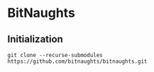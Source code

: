 # BitNaughts

## Initialization

```
git clone --recurse-submodules https://github.com/bitnaughts/bitnaughts.git
```

